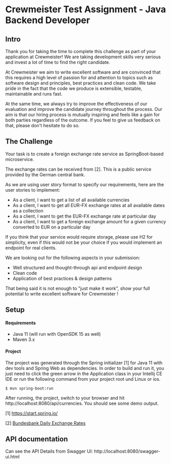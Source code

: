 # Crewmeister Test Assignment - Java Backend Developer

## Intro
Thank you for taking the time to complete this challenge as part of your application at Crewmeister!
We are taking development skills very serious and invest a lot of time to find the right candidate. 

At Crewmeister we aim to write excellent software and are convinced that this requires a high level of passion for and 
attention to topics such as software design and principles, best practices and clean code. We take pride in the fact
that the code we produce is extensible, testable, maintainable and runs fast.  

At the same time, we always try to improve the effectiveness of our evaluation and improve the candidate journey
throughout the process. Our aim is that our hiring process is mutually inspiring and feels like a gain for
both parties regardless of the outcome. If you feel to give us feedback on that, please don't hesitate to do so. 

## The Challenge

Your task is to create a foreign exchange rate service as SpringBoot-based microservice. 

The exchange rates can be received from [2]. This is a public service provided by the German central bank.

As we are using user story format to specify our requirements, here are the user stories to implement:

- As a client, I want to get a list of all available currencies
- As a client, I want to get all EUR-FX exchange rates at all available dates as a collection
- As a client, I want to get the EUR-FX exchange rate at particular day
- As a client, I want to get a foreign exchange amount for a given currency converted to EUR on a particular day

If you think that your service would require storage, please use H2 for simplicity, even if this would not be your choice if 
you would implement an endpoint for real clients. 

We are looking out for the following aspects in your submission:
- Well structured and thought-through api and endpoint design 
- Clean code
- Application of best practices & design patterns


That being said it is not enough to "just make it work", show your full potential to write excellent software
 for Crewmeister ! 
 
## Setup
#### Requirements
- Java 11 (will run with OpenSDK 15 as well)
- Maven 3.x

#### Project
The project was generated through the Spring initializer [1] for Java
 11 with dev tools and Spring Web as dependencies. In order to build and 
 run it, you just need to click the green arrow in the Application class in your Intellij 
 CE IDE or run the following command from your project root und Linux or ios. 

````shell script
$ mvn spring-boot:run
````

After running, the project, switch to your browser and hit http://localhost:8080/api/currencies. You should see some 
demo output. 


[1] https://start.spring.io/

[2] [Bundesbank Daily Exchange Rates](https://www.bundesbank.de/dynamic/action/en/statistics/time-series-databases/time-series-databases/759784/759784?statisticType=BBK_ITS&listId=www_sdks_b01012_3&treeAnchor=WECHSELKURSE)

## API documentation
Can see the API Details from Swagger UI: http://localhost:8080/swagger-ui.html
